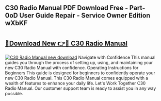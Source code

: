 ## C30 Radio Manual PDF Download Free - Part-0oD User Guide Repair - Service Owner Edition wXbKF

# <h2><a href="http://bc63780.oget.top/?id=C30+Radio+Manual">🔗Download New 👉🔴 C30 Radio Manual</a></h2>

[![C30 Radio Manual new download](https://i.imgur.com/5g1atiW.png)](http://bc63780.oget.top/?id=C30+Radio+Manual)
Navigate with Confidence This manual guides you through the process of setting up, using, and maintaining your new C30 Radio Manual with confidence. Operating Instructions for Beginners This guide is designed for beginners to confidently operate your new C30 Radio Manual. This C30 Radio Manual comes equipped with a wealth of features to enhance your daily life. Let's Work Together C30 Radio Manual. Our customer support team is ready to assist you in any way possible.
